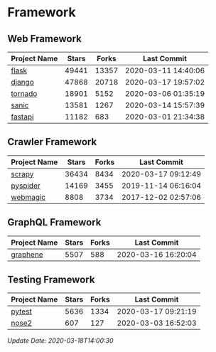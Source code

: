 # Framework

## Web Framework

| Project Name | Stars | Forks | Last Commit |
| ------------ | ----- | ----- | ----------- |
| [flask](https://github.com/pallets/flask) | 49441 | 13357 | 2020-03-11 14:40:06 |
| [django](https://github.com/django/django) | 47868 | 20718 | 2020-03-17 19:57:02 |
| [tornado](https://github.com/tornadoweb/tornado) | 18901 | 5152 | 2020-03-06 01:35:19 |
| [sanic](https://github.com/huge-success/sanic) | 13581 | 1267 | 2020-03-14 15:57:39 |
| [fastapi](https://github.com/tiangolo/fastapi) | 11182 | 683 | 2020-03-01 21:34:38 |

## Crawler Framework

| Project Name | Stars | Forks | Last Commit |
| ------------ | ----- | ----- | ----------- |
| [scrapy](https://github.com/scrapy/scrapy) | 36434 | 8434 | 2020-03-17 09:12:49 |
| [pyspider](https://github.com/binux/pyspider) | 14169 | 3455 | 2019-11-14 06:16:04 |
| [webmagic](https://github.com/code4craft/webmagic) | 8808 | 3734 | 2017-12-02 02:57:06 |

## GraphQL Framework

| Project Name | Stars | Forks | Last Commit |
| ------------ | ----- | ----- | ----------- |
| [graphene](https://github.com/graphql-python/graphene) | 5507 | 588 | 2020-03-16 16:20:04 |

## Testing Framework

| Project Name | Stars | Forks | Last Commit |
| ------------ | ----- | ----- | ----------- |
| [pytest](https://github.com/pytest-dev/pytest) | 5636 | 1334 | 2020-03-17 09:21:19 |
| [nose2](https://github.com/nose-devs/nose2) | 607 | 127 | 2020-03-03 16:52:03 |

*Update Date: 2020-03-18T14:00:30*